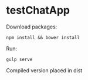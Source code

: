 # testChatApp

Download packages:
```
npm install && bower install
```

Run:
```
gulp serve
```

Compiled version placed in dist
